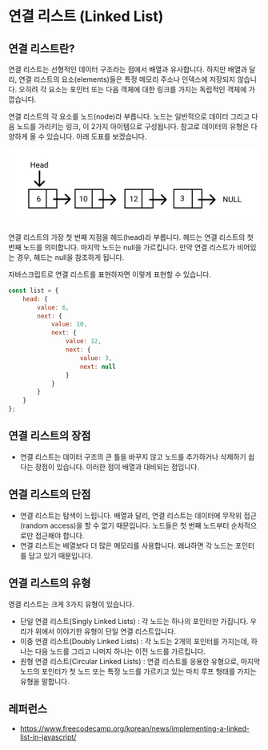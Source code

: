 # 연결 리스트 (Linked List)

## 연결 리스트란?

연결 리스트는 선형적인 데이터 구조라는 점에서 배열과 유사합니다. 하지만 배열과 달리, 연결 리스트의 요소(elements)들은 특정 메모리 주소나 인덱스에 저장되지 않습니다. 오히려 각 요소는 포인터 또는 다음 객체에 대한 링크를 가지는 독립적인 객체에 가깝습니다.

연결 리스트의 각 요소를 노드(node)라 부릅니다. 노드는 일반적으로 데이터 그리고 다음 노드를 가리키는 링크, 이 2가지 아이템으로 구성됩니다. 참고로 데이터의 유형은 다양하게 올 수 있습니다. 아래 도표를 보겠습니다.

![alt text](image.png)

연결 리스트의 가장 첫 번째 지점을 헤드(head)라 부릅니다. 헤드는 연결 리스트의 첫 번째 노드를 의미합니다. 마지막 노드는 null을 가르킵니다. 만약 연결 리스트가 비어있는 경우, 헤드는 null을 참조하게 됩니다.

자바스크립트로 연결 리스트를 표현하자면 이렇게 표현할 수 있습니다.


```js
const list = {
    head: {
        value: 6,
        next: {
            value: 10,
            next: {
                value: 12,
                next: {
                    value: 3,
                    next: null
                }
            }
        }
    }
};
```

## 연결 리스트의 장점

- 연결 리스트는 데이터 구조의 큰 틀을 바꾸지 않고 노드를 추가하거나 삭제하기 쉽다는 장점이 있습니다. 이러한 점이 배열과 대비되는 점입니다.

## 연결 리스트의 단점

- 연결 리스트는 탐색이 느립니다. 배열과 달리, 연결 리스트는 데이터에 무작위 접근(random access)을 할 수 없기 때문입니다. 노드들은 첫 번째 노드부터 순차적으로만 접근해야 합니다.
- 연결 리스트는 배열보다 더 많은 메모리를 사용합니다. 왜냐하면 각 노드는 포인터를 담고 있기 때문입니다.

## 연결 리스트의 유형

영결 리스트는 크게 3가지 유형이 있습니다.

- 단일 연결 리스트(Singly Linked Lists) : 각 노드는 하나의 포인터만 가집니다. 우리가 위에서 이야기한 유형이 단일 연결 리스트입니다.
- 이중 연결 리스트(Doubly Linked Lists) : 각 노드는 2개의 포인터를 가지는데, 하나는 다음 노드를 그리고 나머지 하나는 이전 노드를 가르킵니다.
- 원형 연결 리스트(Circular Linked Lists) : 연결 리스트를 응용한 유형으로, 마지막 노드의 포인터가 첫 노드 또는 특정 노드를 가르키고 있는 마치 루프 형태를 가지는 유형을 말합니다.

## 레퍼런스

- https://www.freecodecamp.org/korean/news/implementing-a-linked-list-in-javascript/